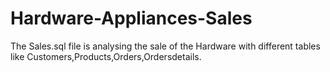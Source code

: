# Hardware-Appliances-Sales
The Sales.sql file is analysing the sale of the Hardware with different tables like Customers,Products,Orders,Ordersdetails.
